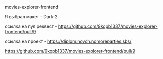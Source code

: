 movies-explorer-frontend

Я выбрал макет - Dark-2.

ссылка на пул реквест - https://github.com/9kopb1337/movies-explorer-frontend/pull/9

ссылка на проект - https://diplom.novch.nomoreparties.sbs/

https://github.com/9kopb1337/movies-explorer-frontend/pull/9
